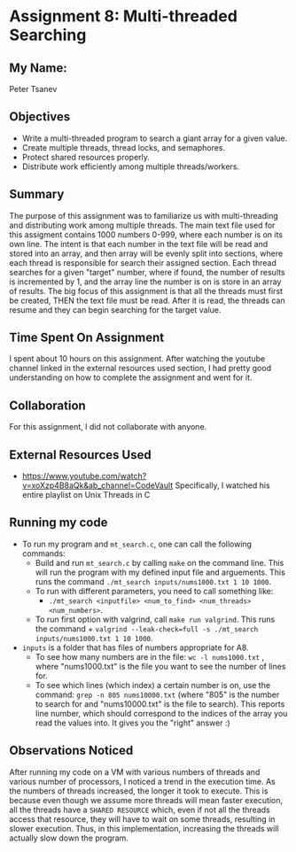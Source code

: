 # Assignment 8: Multi-threaded Searching

## My Name:
Peter Tsanev

##  Objectives
* Write a multi-threaded program to search a giant array for a given value.
* Create multiple threads, thread locks, and semaphores.
* Protect shared resources properly.
* Distribute work efficiently among multiple threads/workers.

## Summary
The purpose of this assignment was to familiarize us with multi-threading and distributing work among multiple threads.
The main text file used for this assigment contains 1000 numbers 0-999, where each number is on its own line. The intent
is that each number in the text file will be read and stored into an array, and then array will be evenly split into
sections, where each thread is responsible for search their assigned section. Each thread searches for a given "target"
number, where if found, the number of results is incremented by 1, and the array line the number is on is store in an
array of results. The big focus of this assignment is that all the threads must first be created, THEN the text file
must be read. After it is read, the threads can resume and they can begin searching for the target value.

## Time Spent On Assignment
I spent about 10 hours on this assignment. After watching the youtube channel linked in the external resources used
section, I had pretty good understanding on how to complete the assignment and went for it.

## Collaboration
For this assignment, I did not collaborate with anyone.

## External Resources Used
* https://www.youtube.com/watch?v=xoXzp4B8aQk&ab_channel=CodeVault
Specifically, I watched his entire playlist on Unix Threads in C

## Running my code
* To run my program and ```mt_search.c```, one can call the following commands:
    - Build and run ```mt_search.c``` by calling ```make``` on the command line. This will run the program with my
      defined input file and arguements. This runs the command ```./mt_search inputs/nums1000.txt 1 10 1000```.
    - To run with different parameters, you need to call something like: 
        + ```./mt_search <inputfile> <num_to_find> <num_threads> <num_numbers>```.
    - To run first option with valgrind, call ```make run valgrind```. This runs the command +
        ```valgrind --leak-check=full -s ./mt_search inputs/nums1000.txt 1 10 1000```.
* ```inputs``` is a folder that has files of numbers appropriate for A8. 
    - To see how many numbers are in the file: ```wc -l nums1000.txt``` , where "nums1000.txt" is the file you want to see the number of lines for. 
    - To see which lines (which index) a certain number is on, use the command: ```grep -n 805 nums10000.txt``` (where "805" is the number to search for and "nums10000.txt" is the file to search). This reports line number, which should correspond to the indices of the array you read the values into. It gives you the "right" answer :) 

## Observations Noticed
After running my code on a VM with various numbers of threads and various number of processors, I noticed a
trend in the execution time. As the numbers of threads increased, the longer it took to execute. This is because even
though we assume more threads will mean faster execution, all the threads have a ```SHARED RESOURCE``` which, even if
not all the threads access that resource, they will have to wait on some threads, resulting in slower execution. Thus,
in this implementation, increasing the threads will actually slow down the program.
